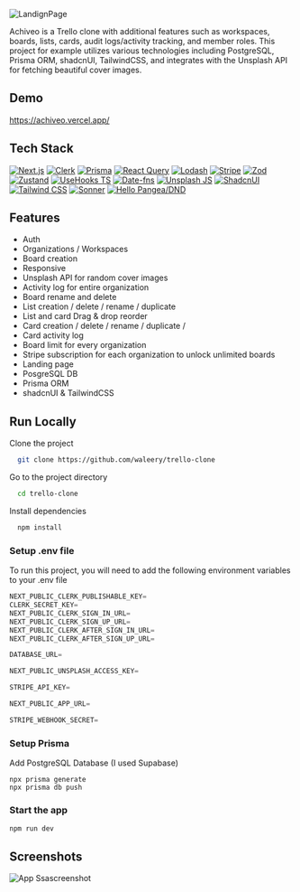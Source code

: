 ![LandignPage](screenshots/ScreenshotBoard.png.png)

Achiveo is a Trello clone with additional features such as workspaces, boards, lists, cards, audit logs/activity tracking, and member roles. This project for example utilizes various technologies including PostgreSQL, Prisma ORM, shadcnUI, TailwindCSS, and integrates with the Unsplash API for fetching beautiful cover images.

## Demo

https://achiveo.vercel.app/

## Tech Stack


[![Next.js](https://img.shields.io/badge/Next.js-gray.svg?logo=next.js&logoColor=white)](https://nextjs.org/)
[![Clerk](https://img.shields.io/badge/Clerk-grey.svg?logo=clerk)](https://clerk.dev/)
[![Prisma](https://img.shields.io/badge/Prisma-gray.svg?logo=prisma&logoColor=white)](https://www.prisma.io/)
[![React Query](https://img.shields.io/badge/React_Query-gray.svg?logo=reactquery&logoColor=white)](https://react-query.tanstack.com/)
[![Lodash](https://img.shields.io/badge/Lodash-gray.svg?logo=lodash&logoColor=white)](https://lodash.com/)
[![Stripe](https://img.shields.io/badge/Stripe-gray.svg?logo=stripe&logoColor=white)](https://stripe.com/)
[![Zod](https://img.shields.io/badge/Zod-gray.svg?logo=zod)](https://www.npmjs.com/package/zod)
[![Zustand](https://img.shields.io/badge/Zustand-gray.svg)](https://www.npmjs.com/package/zustand)
[![UseHooks TS](https://img.shields.io/badge/UseHooks_TS-gray.svg?logo=typescript&logoColor=white)](https://usehooks-ts.com/)
[![Date-fns](https://img.shields.io/badge/Date_fns-gray.svg?logo=date-fns)](https://date-fns.org/)
[![Unsplash JS](https://img.shields.io/badge/Unsplash_JS-gray.svg?logo=unsplash)](https://github.com/unsplash/unsplash-js)
[![ShadcnUI](https://img.shields.io/badge/ShadcnUI-gray.svg?logo=shadcnui)](https://github.com/shadcnUI)
[![Tailwind CSS](https://img.shields.io/badge/Tailwind_CSS-gray.svg?logo=tailwind-css&logoColor=white)](https://tailwindcss.com/)
[![Sonner](https://img.shields.io/badge/Sonner-gray.svg)](https://github.com/benjick/sonner)
[![Hello Pangea/DND](https://img.shields.io/badge/Hello_Pangea/DND-gray.svg)](https://github.com/hello-pangea/dnd)




## Features

- Auth 
- Organizations / Workspaces
- Board creation
- Responsive
- Unsplash API for random cover images
- Activity log for entire organization
- Board rename and delete
- List creation / delete / rename / duplicate
- List and card Drag & drop reorder
- Card creation / delete / rename / duplicate / 
- Card activity log
- Board limit for every organization
- Stripe subscription for each organization to unlock unlimited boards
- Landing page
- PosgreSQL DB
- Prisma ORM
- shadcnUI & TailwindCSS


## Run Locally

Clone the project

```bash
  git clone https://github.com/waleery/trello-clone
```

Go to the project directory

```bash
  cd trello-clone
```

Install dependencies

```bash
  npm install
```

### Setup .env file

To run this project, you will need to add the following environment variables to your .env file
```js
NEXT_PUBLIC_CLERK_PUBLISHABLE_KEY=
CLERK_SECRET_KEY=
NEXT_PUBLIC_CLERK_SIGN_IN_URL=
NEXT_PUBLIC_CLERK_SIGN_UP_URL=
NEXT_PUBLIC_CLERK_AFTER_SIGN_IN_URL=
NEXT_PUBLIC_CLERK_AFTER_SIGN_UP_URL=

DATABASE_URL=

NEXT_PUBLIC_UNSPLASH_ACCESS_KEY=

STRIPE_API_KEY=

NEXT_PUBLIC_APP_URL=

STRIPE_WEBHOOK_SECRET=
```
### Setup Prisma

Add PostgreSQL Database (I used Supabase)

```shell
npx prisma generate
npx prisma db push

```

### Start the app

```shell
npm run dev
```


## Screenshots

![App Ssascreenshot](https://via.placeholder.com/468x300?text=App+Scraseenshot+Here)

